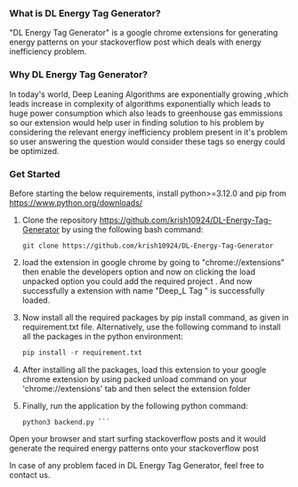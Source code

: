 ### What is DL Energy Tag Generator?
"DL Energy Tag Generator" is a google chrome extensions for generating energy patterns on your stackoverflow post which deals with energy inefficiency problem.

### Why DL Energy Tag Generator?
In today's world, Deep Leaning Algorithms are exponentially growing ,which leads increase in complexity of algorithms exponentially which leads to huge power consumption which also leads to greenhouse gas emmissions so our extension would help user in finding solution to his problem by considering the relevant energy inefficiency problem present in it's problem so user answering the question would consider these tags so energy could be optimized. 

### Get Started
Before starting the below requirements, install python>=3.12.0 and pip from https://www.python.org/downloads/

1. Clone the repository https://github.com/krish10924/DL-Energy-Tag-Generator by using the following bash command:
   
   ```console
   git clone https://github.com/krish10924/DL-Energy-Tag-Generator
   ```
2. load the extension in google chrome by going to "chrome://extensions" then enable the developers option and now on clicking the load unpacked option you could add the required project . And now successfully a extension with name "Deep_L Tag
" is successfully loaded.

3. Now install all the required packages by pip install command, as given in requirement.txt file. Alternatively, use the following command to install all the packages in the python environment:

   ```python
   pip install -r requirement.txt
   ```
   
3. After installing all the packages, load this extension to your google chrome extension by using packed unload command on your 'chrome://extensions' tab and then select the extension folder

4. Finally, run the application by the following python command:

   ```cd server
   python3 backend.py ```
Open your browser and start surfing stackoverflow posts and it would generate the required energy patterns onto your stackoverflow post

In case of any problem faced in DL Energy Tag Generator, feel free to contact us.
